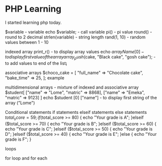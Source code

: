 # PHP Learning

I started learning php today.

$variable - variable
echo $variable; - call variable
pi() - pi value
round() - round to 2 decimal
strlen(variable) - string length
rand(1, 10) - random values between 1 - 10

indexed array
print_r() - to display array values
echo $arrayName [0] - to display first value of the array
array_push($cake, "Black cake", "gosh cake"); - to add values to end of the list¡

associative arrays
$choco_cake = [
        "full_name" => "Chocolate cake",
        "bake_time" => 25,
]; example

multidimensional arrays - mixture of indexed and associative array
$student[
        ["name" => "Lome", "matric" => 8868],
        ["name" => "Emeka", "matric" => 9123]
]
echo $student [0] ["name"] - to display first string of the array ("Lome")

Conditional statements
if statements
elseif statements
else statements
$total_score = 59;
    if ($total_score >= 80) {
        echo "Your grade is A";
    }elseif ($total_score >= 70) {
        echo "Your grade is B";
    }elseif ($total_score >= 60) {
        echo "Your grade is C";
    }elseif ($total_score >= 50) {
        echo "Your grade is D";
    }elseif ($total_score >= 40) {
        echo "Your grade is E";
    }else {
        echo "Your grade is F";
    }

loops

for loop and for each
